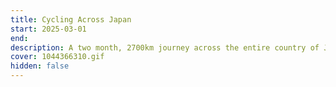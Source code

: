 ```yaml
---
title: Cycling Across Japan
start: 2025-03-01
end: 
description: A two month, 2700km journey across the entire country of Japan
cover: 1044366310.gif
hidden: false
---
```

